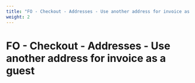 ```yaml
---
title: "FO - Checkout - Addresses - Use another address for invoice as a guest"
weight: 2
---
```


# FO - Checkout - Addresses - Use another address for invoice as a guest
